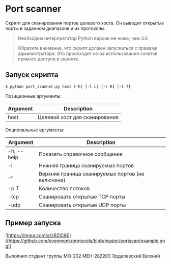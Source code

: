# Port scanner
Скрипт для сканирования портов целевого хоста. 
Он выводит открытые порты в заданном диапазоне и их протоколы. 

> Необходим интерпретатор Python версии не ниже, чем 3.6

> Обратите внимание, что скрипт должен запускаться с правами администратора. Это происходит из-за использования сокетов прямого доступа в скрипте.

## Запуск скрипта
```
$ python port_scanner.py host [-h] [-l L] [-r R] [-t T]
```

Позиционные аргументы:

Argument | Description
-------- | ----------
host | Целевой хост для сканирования

Опциональные аргументы:

Argument | Description
-------- | ----------
-h, --help | Показать справочное сообщение
-l | Нижняя граница сканируемых портов
-r | Верхняя граница сканируемых портов (не включена)
-p T | Количество потоков
-tcp | Сканировать открытые TCP порты
-udp | Сканировать открытые UDP порты

## Пример запуска
![https://imgur.com/a/zBZIC6E]((https://github.com/evenmonk/protocols/blob/master/portscan/example.png))

Выполнил студент группы МО-202 МЕН-282203 Эрделевский Евгений